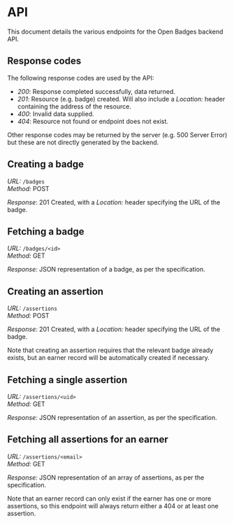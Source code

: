 # API

This document details the various endpoints for the Open Badges backend API.

## Response codes

The following response codes are used by the API:

 * *200*: Response completed successfully, data returned.
 * *201*: Resource (e.g. badge) created. Will also include a *Location:* header containing the address of the resource.
 * *400*: Invalid data supplied.
 * *404*: Resource not found or endpoint does not exist.

Other response codes may be returned by the server (e.g. 500 Server Error) but
these are not directly generated by the backend.

## Creating a badge

*URL:* `/badges`  
*Method:* POST

*Response*: 201 Created, with a *Location:* header specifying the URL of the
badge.

## Fetching a badge

*URL:* `/badges/<id>`  
*Method:* GET

*Response:* JSON representation of a badge, as per the specification.

## Creating an assertion

*URL:* `/assertions`  
*Method:* POST

*Response:* 201 Created, with a *Location:* header specifying the URL of the
badge.

Note that creating an assertion requires that the relevant badge already exists,
but an earner record will be automatically created if necessary.

## Fetching a single assertion

*URL:* `/assertions/<uid>`  
*Method:* GET

*Response:* JSON representation of an assertion, as per the specification.

## Fetching all assertions for an earner

*URL:* `/assertions/<email>`  
*Method:* GET

*Response:* JSON representation of an array of assertions, as per the
specification.

Note that an earner record can only exist if the earner has one or more
assertions, so this endpoint will always return either a 404 or at least one
assertion.
